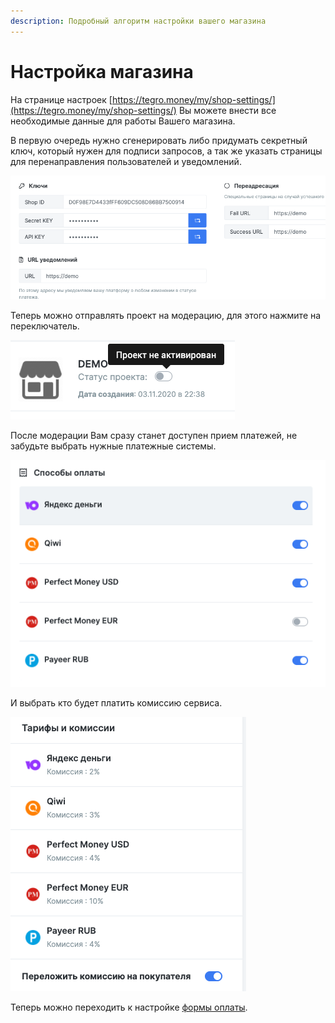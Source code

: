 ```yaml
---
description: Подробный алгоритм настройки вашего магазина
---
```


# Настройка магазина

На странице настроек [https://tegro.money/my/shop-settings/](https://tegro.money/my/shop-settings/) Вы можете внести все необходимые данные для работы Вашего магазина.

В первую очередь нужно сгенерировать либо придумать секретный ключ, который нужен для подписи запросов, а так же указать страницы для перенаправления пользователей и уведомлений.

![](<../../../.gitbook/assets/image (36).png>)

Теперь можно отправлять проект на модерацию, для этого нажмите на переключатель.

![](<../../../.gitbook/assets/image (64).png>)

После модерации Вам сразу станет доступен прием платежей, не забудьте выбрать нужные платежные системы.

![](<../../../.gitbook/assets/image (61).png>)

И выбрать кто будет платить комиссию сервиса.

![](<../../../.gitbook/assets/image (31).png>)

Теперь можно переходить к настройке [формы оплаты](../../sozdanie-platezha/sozdanie-prostoi-formy-v-lichnom-kabinete.md).

